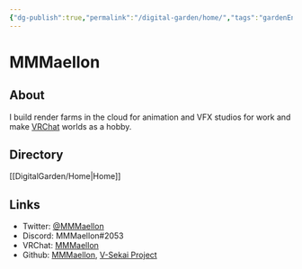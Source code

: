 ```yaml
---
{"dg-publish":true,"permalink":"/digital-garden/home/","tags":"gardenEntry","dgHomeLink":true,"dgPassFrontmatter":false,"dgShowBacklinks":false,"dgShowLocalGraph":false}
---
```



# MMMaellon

## About
I build render farms in the cloud for animation and VFX studios for work and make [VRChat](www.vrchat.com) worlds as a hobby.

## Directory

<div class="transclusion internal-embed is-loaded"><div class="markdown-embed">

<div class="markdown-embed-title">



</div>


 [[DigitalGarden/Home|Home]]



</div></div>


## Links
- Twitter: [@MMMaellon](https://twitter.com/MMMaellon)
- Discord: MMMaellon#2053
- VRChat: [MMMaellon](https://vrchat.com/home/user/usr_10dfc7a4-e2ed-4929-8eed-533830eced51)
- Github: [MMMaellon](https://github.com/MMMaellon), [V-Sekai Project](https://github.com/V-sekai)
